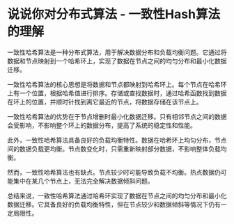 # 说说你对分布式算法 - 一致性Hash算法的理解

一致性哈希算法是一种分布式算法，用于解决数据分布和负载均衡问题。它通过将数据和节点映射到一个哈希环上，实现了数据在节点之间的均匀分布和最小化数据迁移。

一致性哈希算法的核心思想是将数据和节点都映射到哈希环上。每个节点在哈希环上有一个位置，根据哈希值进行排序。存储或查找数据时，通过哈希函数找到数据在环上的位置，并顺时针找到离它最近的节点，将数据存储在该节点上。

一致性哈希算法的优势在于节点增删时最小化数据迁移。只有相邻节点之间的数据会受影响，不影响整个环上的数据分布，提高了系统的稳定性和性能。

此外，一致性哈希算法具备良好的负载均衡特性。数据在哈希环上均匀分布，节点间的数据负载更均衡。节点数变化时，只需重新映射部分数据，不影响整体负载均衡。

然而，一致性哈希算法也有缺点。节点较少时可能导致负载不均衡。热点数据仍可能集中在某几个节点上，无法完全解决数据倾斜问题。

总结来说，一致性哈希算法通过哈希环实现了数据在节点之间的均匀分布和最小化数据迁移。它具备良好的负载均衡特性，但在节点较少和数据倾斜等情况下仍有一定局限性。
